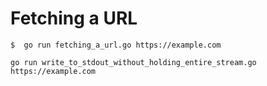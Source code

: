 # Fetching a URL
`$  go run fetching_a_url.go https://example.com
`

`go run write_to_stdout_without_holding_entire_stream.go https://example.com`
